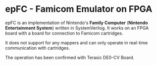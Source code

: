 # epFC - Famicom Emulator on FPGA

epFC is an implementation of Nintendo's __Family Computer__ (__Nintendo Entertainment System__) written in SystemVerilog.
It works on an FPGA board with a board for connection to Famicom cartridges.

It does not support for any mappers and can only operate in real-time communication with cartridges.

The operation has been confirmed with Terasic DE0-CV Board.
